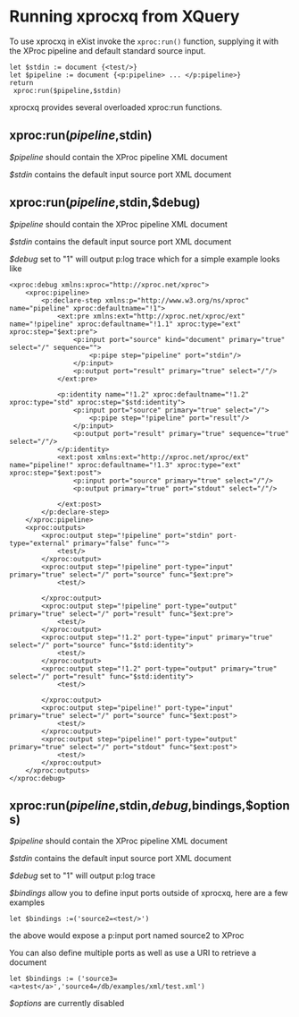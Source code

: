 # Running xprocxq from XQuery #

To use xprocxq in eXist invoke the `xproc:run()` function, supplying it with the XProc pipeline and default standard source input.

```
let $stdin := document {<test/>}
let $pipeline := document {<p:pipeline> ... </p:pipeline>}
return
 xproc:run($pipeline,$stdin)
```

xprocxq provides several overloaded xproc:run functions.

## xproc:run($pipeline,$stdin) ##

_$pipeline_ should contain the XProc pipeline XML document

_$stdin_ contains the default input source port XML document

## xproc:run($pipeline,$stdin,$debug) ##

_$pipeline_ should contain the XProc pipeline XML document

_$stdin_ contains the default input source port XML document

_$debug_ set to "1" will output p:log trace which for a simple example looks like

```
<xproc:debug xmlns:xproc="http://xproc.net/xproc">
    <xproc:pipeline>
        <p:declare-step xmlns:p="http://www.w3.org/ns/xproc" name="pipeline" xproc:defaultname="!1">
            <ext:pre xmlns:ext="http://xproc.net/xproc/ext" name="!pipeline" xproc:defaultname="!1.1" xproc:type="ext" xproc:step="$ext:pre">
                <p:input port="source" kind="document" primary="true" select="/" sequence="">
                    <p:pipe step="pipeline" port="stdin"/>
                </p:input>
                <p:output port="result" primary="true" select="/"/>
            </ext:pre>

            <p:identity name="!1.2" xproc:defaultname="!1.2" xproc:type="std" xproc:step="$std:identity">
                <p:input port="source" primary="true" select="/">
                    <p:pipe step="!pipeline" port="result"/>
                </p:input>
                <p:output port="result" primary="true" sequence="true" select="/"/>
            </p:identity>
            <ext:post xmlns:ext="http://xproc.net/xproc/ext" name="pipeline!" xproc:defaultname="!1.3" xproc:type="ext" xproc:step="$ext:post">
                <p:input port="source" primary="true" select="/"/>
                <p:output primary="true" port="stdout" select="/"/>

            </ext:post>
        </p:declare-step>
    </xproc:pipeline>
    <xproc:outputs>
        <xproc:output step="!pipeline" port="stdin" port-type="external" primary="false" func="">
            <test/>
        </xproc:output>
        <xproc:output step="!pipeline" port-type="input" primary="true" select="/" port="source" func="$ext:pre">
            <test/>

        </xproc:output>
        <xproc:output step="!pipeline" port-type="output" primary="true" select="/" port="result" func="$ext:pre">
            <test/>
        </xproc:output>
        <xproc:output step="!1.2" port-type="input" primary="true" select="/" port="source" func="$std:identity">
            <test/>
        </xproc:output>
        <xproc:output step="!1.2" port-type="output" primary="true" select="/" port="result" func="$std:identity">
            <test/>

        </xproc:output>
        <xproc:output step="pipeline!" port-type="input" primary="true" select="/" port="source" func="$ext:post">
            <test/>
        </xproc:output>
        <xproc:output step="pipeline!" port-type="output" primary="true" select="/" port="stdout" func="$ext:post">
            <test/>
        </xproc:output>
    </xproc:outputs>
</xproc:debug>

```

## xproc:run($pipeline,$stdin,$debug,$bindings,$options) ##

_$pipeline_ should contain the XProc pipeline XML document

_$stdin_ contains the default input source port XML document

_$debug_ set to "1" will output p:log trace

_$bindings_ allow you to define input ports outside of xprocxq, here are
a few examples

```
let $bindings :=('source2=<test/>')
```

the above would expose a p:input port named source2 to XProc

You can also define multiple ports as well as use a URI to retrieve a document
```
let $bindings := ('source3=<a>test</a>','source4=/db/examples/xml/test.xml')
```

_$options_ are currently disabled